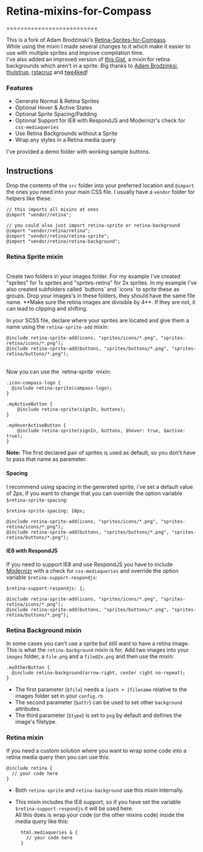 # Retina-mixins-for-Compass
==========================

This is a fork of Adam Brodzinski's [Retina-Sprites-for-Compass](https://github.com/AdamBrodzinski/Retina-Sprites-for-Compass).  
While using the mixin I made several changes to it which make it easier to use with multiple sprites and improve compilation time.  
I've also added an improved version of [this Gist](https://gist.github.com/twe4ked/1432554), a mixin for retina backgrounds which aren't in a sprite.
Big thanks to [Adam Brodzinksi](https://github.com/AdamBrodzinski), [thulstrup](https://github.com/thulstrup), [rstacruz](https://github.com/rstacruz) and [twe4ked](https://github.com/twe4ked)!

### Features

* Generate Normal & Retina Sprites
* Optional Hover & Active States
* Optional Sprite Spacing/Padding
* Optional Support for IE8 with RespondJS and Modernizr's check for `css-mediaqueries`
* Use Retina Backgrounds without a Sprite
* Wrap any styles in a Retina media query

I've provided a demo folder with working sample buttons.

## Instructions

Drop the contents of the `src` folder into your preferred location and `@import` the ones you need into your main CSS file. I usually have a `vendor` folder for helpers like these.

    // this imports all mixins at ones
    @import "vendor/retina";

    // you could also just import retina-sprite or retina-background
    @import "vendor/retina/retina";
    @import "vendor/retina/retina-sprite";
    @import "vendor/retina/retina-background";

### Retina Sprite mixin
<br>
Create two folders in your images folder. For my example I've created "sprites" for 1x sprites and "sprites-retina" for 2x sprites. In my example I've also created subfolders called `buttons` and `icons` to sprite these as groups. Drop your images's in these folders, they should have the same file name. **Make sure the retina images are divisible by 4**. If they are not, it can lead to clipping and shifting.

In your SCSS file, declare where your sprites are located and give them a name using the `retina-sprite-add` mixin:
    
    @include retina-sprite-add(icons, "sprites/icons/*.png", "sprites-retina/icons/*.png");
    @include retina-sprite-add(buttons, "sprites/buttons/*.png", "sprites-retina/buttons/*.png");
    
<br>
Now you can use the `retina-sprite` mixin:
    
    .icon-compass-logo {
      @include retina-sprite(compass-logo);
    }

    .myActiveButton {
        @include retina-sprite(signIn, buttons);
    }

    .myHoverActiveButton {
        @include retina-sprite(signIn, buttons, $hover: true, $active: true);
    }

**Note:** The first declared pair of sprites is used as default, so you don't have to pass that name as parameter.

#### Spacing

I recommend using spacing in the generated sprite, i've set a default value of 2px,
if you want to change that you can override the option variable `$retina-sprite-spacing`:

    $retina-sprite-spacing: 10px;
    
    @include retina-sprite-add(icons, "sprites/icons/*.png", "sprites-retina/icons/*.png");
    @include retina-sprite-add(buttons, "sprites/buttons/*.png", "sprites-retina/buttons/*.png");

#### IE8 with RespondJS

If you need to support IE8 and use RespondJS you have to include [Modernizr](http://modernizr.com/download/#-mq-cssclasses-teststyles-css_mediaqueries)
with a check for `css-mediaqueries` and override the option variable `$retina-support-respondjs`:

    $retina-support-respondjs: 1; 
        
    @include retina-sprite-add(icons, "sprites/icons/*.png", "sprites-retina/icons/*.png");
    @include retina-sprite-add(buttons, "sprites/buttons/*.png", "sprites-retina/buttons/*.png");

### Retina Background mixin

In some cases you can't use a sprite but still want to have a retina image. This is what the `retina-background` mixin is for. Add two images into your `images` folder, a `file.png` and a `file@2x.png` and then use the mixin:

    .myOtherButton {
      @include retina-background(arrow-right, center right no-repeat);
    }

* The first parameter (`$file`) needs a `[path + ]filename` relative to the images folder set in your `config.rb`
* The second parameter (`$attr`) can be used to set other `background` attributes.
* The third parameter (`$type`) is set to `png` by default and defines the image's filetype.

### Retina mixin

If you need a custom solution where you want to wrap some code into a retina media query then you can use this:

    @include retina {
      // your code here
    }

* Both `retina-sprite` and `retina-background` use this mixin internally.
* This mixin includes the IE8 support, so if you have set the variable `$retina-support-respondjs` it will be used here.  
  All this does is wrap your code (or the other mixins code) inside the media query like this:
  
        html.mediaqueries & {
          // your code here
        }